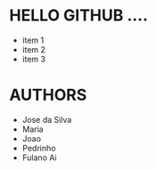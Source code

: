 HELLO GITHUB ....
===

* item 1
* item 2
* item 3

AUTHORS
===

* Jose da Silva
* Maria
* Joao
* Pedrinho
* Fulano Ai
